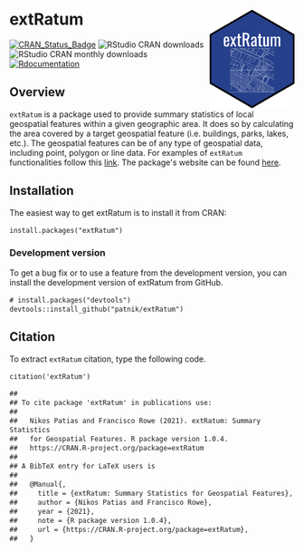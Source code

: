 extRatum <img width="150" src="man/figures/sticker.png" align="right" />
=====================================================

[![CRAN\_Status\_Badge](http://www.r-pkg.org/badges/version/extRatum)](https://cran.r-project.org/package=extRatum)
![RStudio CRAN
downloads](http://cranlogs.r-pkg.org/badges/grand-total/extRatum)
![RStudio CRAN monthly
downloads](http://cranlogs.r-pkg.org/badges/extRatum)
[![Rdocumentation](https://www.rdocumentation.org/badges/version/extRatum)](https://www.rdocumentation.org/packages/extRatum)


## Overview

`extRatum` is a package used to provide summary statistics of local geospatial features within a given geographic area. It does so by calculating the area covered by a target geospatial feature (i.e. buildings, parks, lakes, etc.). The geospatial features can be of any type of geospatial data, including point, polygon or line data.
For examples of `extRatum` functionalities follow this [link](https://github.com/patnik/extRatum_examples).
The package's website can be found [here](https://patnik.github.io/extRatum/index.html).


## Installation
The easiest way to get extRatum is to install it from CRAN:

```
install.packages("extRatum")
```


### Development version

To get a bug fix or to use a feature from the development version, you can install 
the development version of extRatum from GitHub.

```
# install.packages("devtools")
devtools::install_github("patnik/extRatum")
```
## Citation

To extract `extRatum` citation, type the following code.

```
citation('extRatum')
```

```
## 
## To cite package 'extRatum' in publications use:
## 
##   Nikos Patias and Francisco Rowe (2021). extRatum: Summary Statistics
##   for Geospatial Features. R package version 1.0.4.
##   https://CRAN.R-project.org/package=extRatum
## 
## A BibTeX entry for LaTeX users is
## 
##   @Manual{,
##     title = {extRatum: Summary Statistics for Geospatial Features},
##     author = {Nikos Patias and Francisco Rowe},
##     year = {2021},
##     note = {R package version 1.0.4},
##     url = {https://CRAN.R-project.org/package=extRatum},
##   }
```
